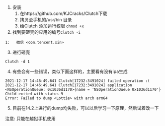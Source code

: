 1. 安装
    1. 在https://github.com/KJCracks/Clutch下载
    2. 拷贝至手机的/usr/bin 目录
    3. 给Clutch 添加运行权限 `chmod +x`
2. 找到要砸壳的应用的编号`Clutch -i`
```
1:   微信 <com.tencent.xin>
```
3. 进行砸壳 
```
Clutch -d 1
```
4. 有些会有一些错误，类似下面这样的，主要看有没有ipa生成
```
2021-12-17 14:46:49.641 Clutch[17232:3491024] failed operation :(
2021-12-17 14:46:49.641 Clutch[17232:3491024] application <NSOperationQueue: 0x1036d1170>{name = 'NSOperationQueue 0x1036d1170'}
Child exited with status 9
Error: Failed to dump <Lottie> with arch arm64
```
5. 目前在14.2上进行的dump均失败，可以以后学习一下原理，然后试着改一下

注意: 只能在越狱手机使用